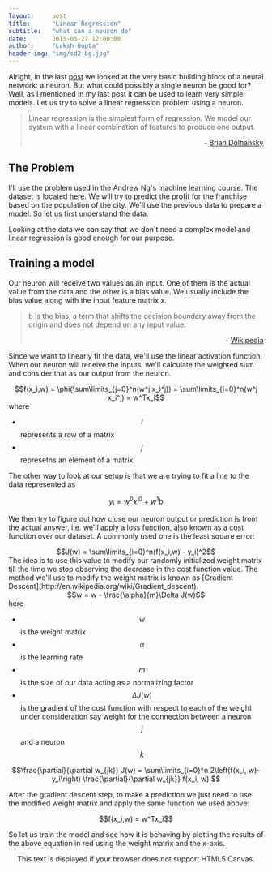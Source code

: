 ```yaml
---
layout:     post
title:      "Linear Regression"
subtitle:   "what can a neuron do"
date:       2015-05-27 12:00:00
author:     "Laksh Gupta"
header-img: "img/sd2-bg.jpg"
---
```



Alright, in the last [post](http://lakshgupta.github.io/2015/05/21/ArtificialNeuron/) we looked at the very basic building block of a neural network: a neuron. But what could possibly a single neuron be good for? Well, as I mentioned in my last post it can be used to learn very simple models. Let us try to solve a linear regression problem using a neuron. 


<blockquote>
Linear regression is the simplest form of regression.  We model our system with a linear combination of features to produce one output.
<p align="right">- <a href="http://briandolhansky.com/blog/artificial-neural-networks-linear-regression-part-1">Brian Dolhansky</a></p>
</blockquote>


<h2 class="section-heading">The Problem</h2>


I'll use the problem used in the Andrew Ng's machine learning course. The dataset is located [here](https://github.com/lakshgupta/lakshgupta.github.io/blob/master/data/ex1data1.txt). We will try to predict the profit for the franchise based on the population of the city. We'll use the previous data to prepare a model. So let us first understand the data.


<center><canvas id="inputData" width="600" height="400"></canvas></center>


Looking at the data we can say that we don't need a complex model and linear regression is good enough for our purpose.


<h2 class="section-heading">Training a model</h2>


<center><canvas id="artificialneuron" width="500" height="150"></canvas></center>

Our neuron will receive two values as an input. One of them is the actual value from the data and the other is a bias value. We usually include the bias value along with the input feature matrix x.


<blockquote>
b is the bias, a term that shifts the decision boundary away from the origin and does not depend on any input value.
<p align="right">- <a href="http://en.wikipedia.org/wiki/Perceptron">Wikipedia</a></p>
</blockquote>

Since we want to linearly fit the data, we'll use the linear activation function. When our neuron will receive the inputs, we'll calculate the weighted sum and consider that as our output from the neuron.
<center>$$f(x_i,w) = \phi(\sum\limits_{j=0}^n(w^j x_i^j)) = \sum\limits_{j=0}^n(w^j x_i^j) = w^Tx_i$$</center>
where 

- $$i$$ represents a row of a matrix
- $$j$$ represetns an element of a matrix


The other way to look at our setup is that we are trying to fit a line to the data represented as

$$y_i = w^0x_i^0 + w^1b$$


We then try to figure out how close our neuron output or prediction is from the actual answer, i.e. we'll apply a <a href="http://en.wikipedia.org/wiki/Loss_function">loss function</a>, also known as a cost function over our dataset. A commonly used one is the least square error:
<center>$$J(w) = \sum\limits_{i=0}^n(f(x_i,w) - y_i)^2$$</center>
The idea is to use this value to modify our randomly initialized weight matrix till the time we stop observing the decrease in the cost function value. The method we'll use to modify the weight matrix is known as [Gradient Descent](http://en.wikipedia.org/wiki/Gradient_descent).
<center>$$w = w - \frac{\alpha}{m}\Delta J(w)$$</center>
here 

- $$w$$ is the weight matrix
- $$\alpha$$ is the learning rate
- $$m$$ is the size of our data acting as a normalizing factor
- $$\Delta J(w)$$ is the gradient of the cost function with respect to each of the weight under consideration say weight for the connection between a neuron $$j$$ and a neuron $$k$$


$$\frac{\partial}{\partial w_{jk}} J(w) = \sum\limits_{i=0}^n 2\left(f(x_i, w)-y_i\right) \frac{\partial}{\partial w_{jk}} f(x_i, w) $$

After the gradient descent step, to make a prediction we just need to use the modified weight matrix and apply the same function we used above:
<center>$$f(x_i,w) = w^Tx_i$$</center>

So let us train the model and see how it is behaving by plotting the results of the above equation in red using the weight matrix and the x-axis.
<center>
<canvas id="fitData" height="400px" width="600">
This text is displayed if your browser does not support HTML5 Canvas.
</canvas>
</center>






<!-- ############# JAVASCRIPT ############-->
<script language="javascript" type="text/javascript" src="http://cdnjs.cloudflare.com/ajax/libs/numeric/1.2.6/numeric.js" charset="utf-8"></script>
<script language="javascript" type="text/javascript" src="https://cdnjs.cloudflare.com/ajax/libs/p5.js/0.4.4/p5.min.js" charset="utf-8"></script>
<script language="javascript" type="text/javascript" src="{{ site.baseurl }}/js/plot/scatter.js" charset="utf-8"></script>
<script language="javascript" type="text/javascript" src="{{ site.baseurl }}/js/utils/mathUtils.js" charset="utf-8"></script>
<script language="javascript" type="text/javascript" src="{{ site.baseurl }}/js/nn/canvas.js"></script>
<script language="javascript" type="text/javascript" src="{{ site.baseurl }}/js/nn/neuron.js"></script>
<script language="javascript" type="text/javascript" src="{{ site.baseurl }}/js/nn/neuralnet.js"></script>

<script language="javascript"> 
    
  //artificial neuron: linear model
  var _ancanvas = document.getElementById("artificialneuron");
  var _anctx = _ancanvas.getContext("2d");
  var neuronIn1 = new neuron(_anctx, 50, 40, neuronRadius,"b");
  var neuronIn2 = new neuron(_anctx, 50, 110, neuronRadius, "x_i^j");
  var	hiddenLayer= new neuron(_anctx, 200, 75, neuronRadius);
  _anctx.mathText("f(x_i, w)",200,120,{"text-align": "center"});
  var neuronOut = new neuron(_anctx, 350, 75, neuronRadius,"y");
  //input to hidden layer
  connectLayers([neuronIn1, neuronIn2], [hiddenLayer]);
  //hidden to output layer
  connectLayers([hiddenLayer], [neuronOut]);
  
  var iterations = 1000;//1500;
  var learningRate = 0.01;
  
  function setup(){
    loadTable("{{ site.baseurl }}/data/ex1data1.txt","CSV",linReg);
  }
  
  function linReg(table){
    var rowCount = table.rows.length - 1;
    var X = Array.matrix(rowCount, 2, 0);
    var Y = Array.matrix(rowCount, 1, 0);
    J_history = Array.matrix(iterations,1, 0);
    var m = X.length;
    //var theta = numeric.random([2,1]);
    var theta = Array.matrix(2,1,0);
    var xMax = table.getNum(0,0);
    var xMin = table.getNum(0,0);
    var yMax = table.getNum(0,1);
    var yMin = table.getNum(0,1);
    //load X and Y from table
    for(var i=0; i<rowCount; i++){
      X[i][0] = table.getNum(i,0);
      X[i][1] = 1;
      Y[i][0] = table.getNum(i,1);
      //find min and max
      if(xMax < X[i][0]){
        xMax = X[i][0];
      }
      if(xMin > X[i][0]){
        xMin = X[i][0];
      }
      if(yMax < Y[i][0]){
        yMax = Y[i][0];
      }
      if(yMin > Y[i][0]){
        yMin = Y[i][0];
      }
    }
    //plot input data
    var chartInfo= { y:{min:yMin, max:yMax, steps:5,label:"Profit in $10,000s"},
                      x:{min:xMin, max:xMax, steps:5,label:"Population of City in 10,000s"}
    };
    var inputPlot = new scatter("inputData",chartInfo, X, Y);
        
    //compute initial cost
    console.log("Initial cost: "+ computeCost(X,Y, theta));
    console.log("Initial theta: "+theta);
    //run gradient descent
    for(var i=0;i<iterations;i++){
	    var tempTheta = theta;
	    //console.log("gradient descent theta: " +theta);
	    //for each weight
	    var subCorrection1 = numeric.sub(numeric.dot(X, tempTheta), Y);
	    //console.log("subCorrection1: "+subCorrection1);
	    
	    for (var j=0; j < theta.length; j++)
	    {
	        //console.log("weight: "+j);
	        //for each input row
	        var subCorrection2 = subCorrection1.slice(0);
	        for(var k=0;k<m;k++)
	        {
	          //console.log("before subCorrection2[k]: "+ subCorrection2[k]);
		        subCorrection2[k] = subCorrection2[k]*X[k][j];
		        //console.log("x val: "+ X[k][j]);
		        //console.log("after subCorrection2[k]: "+ subCorrection2[k]);
	        }
	        //console.log(subCorrection2);
	        correction = (learningRate/m) * numeric.sum(subCorrection2);
	        subCorrection2 = new Array();// = [];
	        //console.log("after haha subcorrection2: "+subCorrection2);
	        //console.log("after haha subcorrection1: "+subCorrection1);
		      //console.log("correction: "+correction);
		      theta[j] = theta[j] - correction;
      }
      //Save the cost J in every iteration    
      J_history[i] = computeCost(X, y, theta);
    }
    console.log("Cost history: "+J_history);
    console.log("Final theta: "+ theta);
    //plot the linear fit
    var fitChartInfo= { y:{min:yMin, max:yMax, steps:5,label:"Profit in $10,000s"},
                      x:{min:xMin, max:xMax, steps:5,label:"Population of City in 10,000s"}
    };
    var fitPlot = new scatter("fitData",fitChartInfo, X, Y);
    //console.log(theta);
    fitPlot.plotLine(theta);
    
  }
  
  
  //loss function
  function computeCost(x,y, theta){
    var m = 1;
    if(Array.isArray(x)){
      m = x.length;
    } 
    return numeric.sum(numeric.pow(numeric.sub(numeric.dot(x, theta), y),2));///(2*m);
  };
</script>